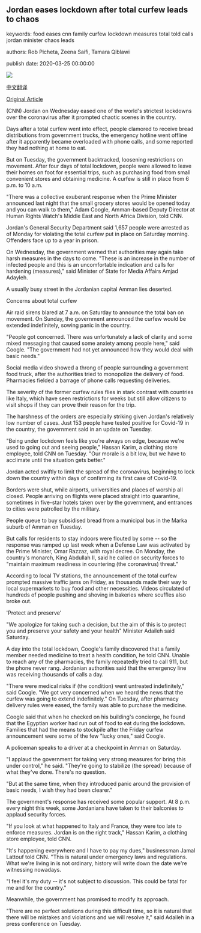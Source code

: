 ## Jordan eases lockdown after total curfew leads to chaos

keywords: food eases cnn family curfew lockdown measures total told calls jordan minister chaos leads

authors: Rob Picheta, Zeena Saifi, Tamara Qiblawi

publish date: 2020-03-25 00:00:00

![](https://cdn.cnn.com/cnnnext/dam/assets/200324201958-jordan-lockdown-1-super-tease.jpg)

[中文翻译](Jordan%20eases%20lockdown%20after%20total%20curfew%20leads%20to%20chaos_zh.md)

[Original Article](https://edition.cnn.com/2020/03/25/middleeast/jordan-lockdown-coronavirus-intl/index.html)

(CNN) Jordan on Wednesday eased one of the world's strictest lockdowns over the coronavirus after it prompted chaotic scenes in the country.

Days after a total curfew went into effect, people clamored to receive bread distributions from government trucks, the emergency hotline went offline after it apparently became overloaded with phone calls, and some reported they had nothing at home to eat.

But on Tuesday, the government backtracked, loosening restrictions on movement. After four days of total lockdown, people were allowed to leave their homes on foot for essential trips, such as purchasing food from small convenient stores and obtaining medicine. A curfew is still in place from 6 p.m. to 10 a.m.

"There was a collective exuberant response when the Prime Minister announced last night that the small grocery stores would be opened today and you can walk to them," Adam Coogle, Amman-based Deputy Director at Human Rights Watch's Middle East and North Africa Division, told CNN.

Jordan's General Security Department said 1,657 people were arrested as of Monday for violating the total curfew put in place on Saturday morning. Offenders face up to a year in prison.

On Wednesday, the government warned that authorities may again take harsh measures in the days to come. "These is an increase in the number of infected people and this is an uncomfortable indication and calls for hardening (measures)," said Minister of State for Media Affairs Amjad Adayleh.

A usually busy street in the Jordanian capital Amman lies deserted.

Concerns about total curfew

Air raid sirens blared at 7 a.m. on Saturday to announce the total ban on movement. On Sunday, the government announced the curfew would be extended indefinitely, sowing panic in the country.

"People got concerned. There was unfortunately a lack of clarity and some mixed messaging that caused some anxiety among people here," said Coogle. "The government had not yet announced how they would deal with basic needs."

Social media video showed a throng of people surrounding a government food truck, after the authorities tried to monopolize the delivery of food. Pharmacies fielded a barrage of phone calls requesting deliveries.

The severity of the former curfew rules flies in stark contrast with countries like Italy, which have seen restrictions for weeks but still allow citizens to visit shops if they can prove their reason for the trip.

The harshness of the orders are especially striking given Jordan's relatively low number of cases. Just 153 people have tested positive for Covid-19 in the country, the government said in an update on Tuesday.

"Being under lockdown feels like you're always on edge, because we're used to going out and seeing people," Hassan Karim, a clothing store employee, told CNN on Tuesday. "Our morale is a bit low, but we have to acclimate until the situation gets better."

Jordan acted swiftly to limit the spread of the coronavirus, beginning to lock down the country within days of confirming its first case of Covid-19.

Borders were shut, while airports, universities and places of worship all closed. People arriving on flights were placed straight into quarantine, sometimes in five-star hotels taken over by the government, and entrances to cities were patrolled by the military.

People queue to buy subsidised bread from a municipal bus in the Marka suburb of Amman on Tuesday.

But calls for residents to stay indoors were flouted by some -- so the response was ramped up last week when a Defense Law was activated by the Prime Minister, Omar Razzaz, with royal decree. On Monday, the country's monarch, King Abdullah II, said he called on security forces to "maintain maximum readiness in countering (the coronavirus) threat."

According to local TV stations, the announcement of the total curfew prompted massive traffic jams on Friday, as thousands made their way to local supermarkets to buy food and other necessities. Videos circulated of hundreds of people pushing and shoving in bakeries where scuffles also broke out.

'Protect and preserve'

"We apologize for taking such a decision, but the aim of this is to protect you and preserve your safety and your health" Minister Adaileh said Saturday.

A day into the total lockdown, Coogle's family discovered that a family member needed medicine to treat a health condition, he told CNN. Unable to reach any of the pharmacies, the family repeatedly tried to call 911, but the phone never rang. Jordanian authorities said that the emergency line was receiving thousands of calls a day.

"There were medical risks if (the condition) went untreated indefinitely," said Coogle. "We got very concerned when we heard the news that the curfew was going to extend indefinitely." On Tuesday, after pharmacy delivery rules were eased, the family was able to purchase the medicine.

Coogle said that when he checked on his building's concierge, he found that the Egyptian worker had run out of food to eat during the lockdown. Families that had the means to stockpile after the Friday curfew announcement were some of the few "lucky ones," said Coogle.

A policeman speaks to a driver at a checkpoint in Amman on Saturday.

"I applaud the government for taking very strong measures for bring this under control," he said. "They're going to stabilize (the spread) because of what they've done. There's no question.

"But at the same time, when they introduced panic around the provision of basic needs, I wish they had been clearer."

The government's response has received some popular support. At 8 p.m. every night this week, some Jordanians have taken to their balconies to applaud security forces.

"If you look at what happened to Italy and France, they were too late to enforce measures. Jordan is on the right track," Hassan Karim, a clothing store employee, told CNN.

"It's happening everywhere and I have to pay my dues," businessman Jamal Lattouf told CNN. "This is natural under emergency laws and regulations. What we're living in is not ordinary, history will write down the date we're witnessing nowadays.

"I feel it's my duty -- it's not subject to discussion. This could be fatal for me and for the country."

Meanwhile, the government has promised to modify its approach.

"There are no perfect solutions during this difficult time, so it is natural that there will be mistakes and violations and we will resolve it," said Adaileh in a press conference on Tuesday.
